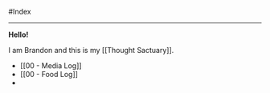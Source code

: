 #Index 



---

**Hello!**

I am Brandon and this is my [[Thought Sactuary]]. 


- [[00 - Media Log]]
- [[00 - Food Log]]
- 
